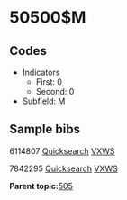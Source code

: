# 50500$M

## Codes

-   Indicators
    -   First: 0
    -   Second: 0
-   Subfield: M

## Sample bibs

6114807 [Quicksearch](https://search.library.yale.edu/catalog/6114807) [VXWS](http://prodorbis.library.yale.edu:7014/vxws/GetHoldingsService?bibId=6114807)

7842295 [Quicksearch](https://search.library.yale.edu/catalog/7842295) [VXWS](http://prodorbis.library.yale.edu:7014/vxws/GetHoldingsService?bibId=7842295)

**Parent topic:**[505](../../tags/505/505.md)

